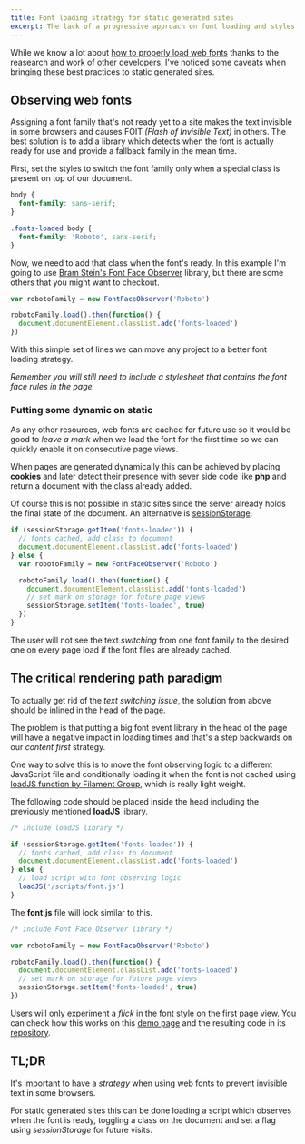 ```yaml
---
title: Font loading strategy for static generated sites
excerpt: The lack of a progressive approach on font loading and styles can hide your content for a critical amount of time causing a negative experience for the user.
---
```


While we know a lot about [how to properly load web fonts][1] thanks to the reasearch and work of other developers, I've noticed some caveats when bringing these best practices to static generated sites.

## Observing web fonts

Assigning a font family that's not ready yet to a site makes the text invisible in some browsers and causes FOIT _(Flash of Invisible Text)_ in others. The best solution is to add a library which detects when the font is actually ready for use and provide a fallback family in the mean time.

First, set the styles to switch the font family only when a special class is present on top of our document.

```css
body {
  font-family: sans-serif;
}

.fonts-loaded body {
  font-family: 'Roboto', sans-serif;
}
```

Now, we need to add that class when the font's ready. In this example I'm going to use [Bram Stein's Font Face Observer][2] library, but there are some others that you might want to checkout.

```js
var robotoFamily = new FontFaceObserver('Roboto')

robotoFamily.load().then(function() {
  document.documentElement.classList.add('fonts-loaded')
})
```

With this simple set of lines we can move any project to a better font loading strategy.

_Remember you will still need to include a stylesheet that contains the font face rules in the page._

### Putting some dynamic on static

As any other resources, web fonts are cached for future use so it would be good to _leave a mark_ when we load the font for the first time so we can quickly enable it on consecutive page views.

When pages are generated dynamically this can be achieved by placing **cookies** and later detect their presence with sever side code like **php** and return a document with the class already added.

Of course this is not possible in static sites since the server already holds the final state of the document. An alternative is [sessionStorage][3].

```js
if (sessionStorage.getItem('fonts-loaded')) {
  // fonts cached, add class to document
  document.documentElement.classList.add('fonts-loaded')
} else {
  var robotoFamily = new FontFaceObserver('Roboto')

  robotoFamily.load().then(function() {
    document.documentElement.classList.add('fonts-loaded')
    // set mark on storage for future page views
    sessionStorage.setItem('fonts-loaded', true)
  })
}
```

The user will not see the text _switching_ from one font family to the desired one on every page load if the font files are already cached.

## The critical rendering path paradigm

To actually get rid of the _text switching issue_, the solution from above should be inlined in the head of the page.

The problem is that putting a big font event library in the head of the page will have a negative impact in loading times and that's a step backwards on our _content first_ strategy.

One way to solve this is to move the font observing logic to a different JavaScript file and conditionally loading it when the font is not cached using [loadJS function by Filament Group][4], which is really light weight.

The following code should be placed inside the head including the previously mentioned **loadJS** library.

```js
/* include loadJS library */

if (sessionStorage.getItem('fonts-loaded')) {
  // fonts cached, add class to document
  document.documentElement.classList.add('fonts-loaded')
} else {
  // load script with font observing logic
  loadJS('/scripts/font.js')
}
```

The **font.js** file will look similar to this.

```js
/* include Font Face Observer library */

var robotoFamily = new FontFaceObserver('Roboto')

robotoFamily.load().then(function() {
  document.documentElement.classList.add('fonts-loaded')
  // set mark on storage for future page views
  sessionStorage.setItem('fonts-loaded', true)
})
```

Users will only experiment a _flick_ in the font style on the first page view. You can check how this works on this [demo page][5] and the resulting code in its [repository][6].

## TL;DR

It's important to have a _strategy_ when using web fonts to prevent invisible text in some browsers.

For static generated sites this can be done loading a script which observes when the font is ready, toggling a class on the document and set a flag using _sessionStorage_ for future visits.

[1]: https://www.filamentgroup.com/lab/font-events.html
[2]: https://github.com/bramstein/fontfaceobserver
[3]: https://developer.mozilla.org/es/docs/Web/API/Window/sessionStorage
[4]: https://github.com/filamentgroup/loadJS
[5]: http://jeremenichelli.github.io/font-strategy-static/
[6]: http://github.com/jeremenichelli/font-strategy-static/
